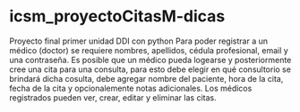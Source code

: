 # icsm_proyectoCitasM-dicas
Proyecto final primer unidad DDI con python
Para poder registrar a un médico (doctor) se requiere nombres, apellidos, cédula profesional, email y una contraseña.
Es posible que un médico pueda logearse y posteriormente cree una cita para una consulta, para esto debe elegir en qué consultorio se brindará dicha cosulta, debe agregar nombre del paciente, hora de la cita, fecha de la cita y opcionalemente notas adicionales. 
Los médicos registrados pueden ver, crear, editar y eliminar las citas.
